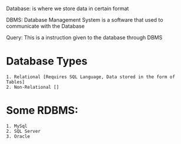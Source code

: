 Database: is where we store data in certain format

DBMS: Database Management System is a software that used to communicate with the Database

Query: This is a instruction given to the database through DBMS

# Database Types

    1. Relational [Requires SQL Language, Data stored in the form of Tables]
    2. Non-Relational []

# Some RDBMS:

    1. MySql
    2. SQL Server
    3. Oracle

